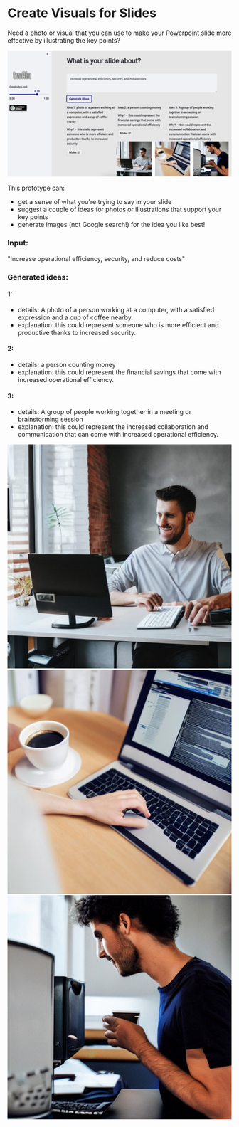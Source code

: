 # Create Visuals for Slides

Need a photo or visual that you can use to make your Powerpoint slide more effective by illustrating the key points?

![](twain-slide-visuals.jpg)

This prototype can:

* get a sense of what you're trying to say in your slide
* suggest a couple of ideas for photos or illustrations that support your key points
* generate images (not Google search!) for the idea you like best!

### Input:

"Increase operational efficiency, security, and reduce costs"

### Generated ideas:

#### 1:
- details: A photo of a person working at a computer, with a satisfied expression and a cup of coffee nearby.
- explanation: this could represent someone who is more efficient and productive thanks to increased security.

#### 2:
- details: a person counting money
- explanation: this could represent the financial savings that come with increased operational efficiency.

#### 3:
- details: A group of people working together in a meeting or brainstorming session
- explanation: this could represent the increased collaboration and communication that can come with increased operational efficiency.

![](twain-slide-visuals-01.jpg)
![](twain-slide-visuals-02.jpg)
![](twain-slide-visuals-03.jpg)
